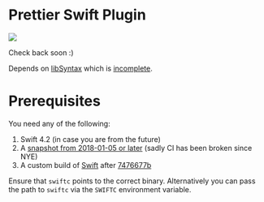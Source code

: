 # Prettier Swift Plugin

![](https://i.giphy.com/media/GNvOUgBvLzVwA/giphy.webp)

Check back soon :)

Depends on [libSyntax](https://github.com/apple/swift/blob/master/lib/Syntax)
which is [incomplete](https://github.com/apple/swift/blob/master/lib/Syntax/Status.md).

# Prerequisites

You need any of the following:

1. Swift 4.2 (in case you are from the future)
2. A [snapshot from 2018-01-05 or later](https://swift.org/download/#snapshots) (sadly CI has been broken since NYE)
3. A custom build of [Swift](https://github.com/apple/swift) after [7476677b](https://github.com/apple/swift/commit/7476677bb29619b2c0f1f9dcc1e67fa910240c9c)

Ensure that `swiftc` points to the correct binary.
Alternatively you can pass the path to `swiftc` via the `SWIFTC` environment variable.

<!--

## Install

```bash
yarn add --dev --exact prettier @prettier/plugin-swift
```

## Configure

.prettierrc:

```json
{
  "plugins": ["prettier-swift"]
}
```

## Use

```bash
prettier --write "**/*.swift"
```
-->
